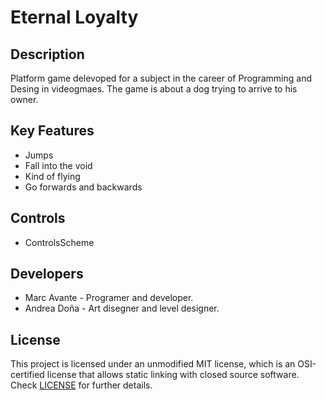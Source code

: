 # Eternal Loyalty

## Description

Platform game delevoped for a subject in the career of Programming and Desing in videogmaes. The game is about a dog trying to arrive to his owner.

## Key Features

 - Jumps
 - Fall into the void
 - Kind of flying
 - Go forwards and backwards
 
## Controls

 - ControlsScheme

## Developers

 - Marc Avante - Programer and developer.
 - Andrea Doña - Art disegner and level designer.


## License

This project is licensed under an unmodified MIT license, which is an OSI-certified license that allows static linking with closed source software. Check [LICENSE](LICENSE) for further details.

